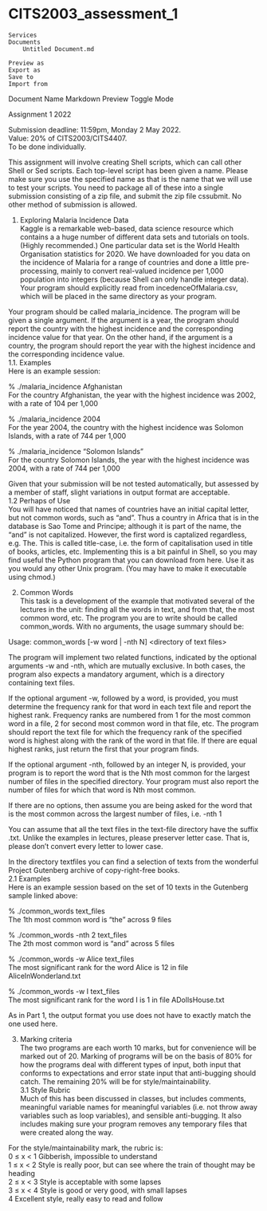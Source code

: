 # CITS2003_assessment_1



    Services
    Documents
        Untitled Document.md

    Preview as
    Export as
    Save to
    Import from

Document Name
Markdown
Preview
Toggle Mode

<p class="has-line-data" data-line-start="0" data-line-end="1">Assignment 1 2022</p>
<p class="has-line-data" data-line-start="2" data-line-end="5">Submission deadline: 11:59pm, Monday 2 May 2022.<br>
Value: 20% of CITS2003/CITS4407.<br>
To be done individually.</p>
<p class="has-line-data" data-line-start="6" data-line-end="7">This assignment will involve creating Shell scripts, which can call other Shell or Sed scripts. Each top-level script has been given a name. Please make sure you use the specified name as that is the name that we will use to test your scripts. You need to package all of these into a single submission consisting of a zip file, and submit the zip file cssubmit. No other method of submission is allowed.</p>
<ol>
<li class="has-line-data" data-line-start="7" data-line-end="10">Exploring Malaria Incidence Data<br>
Kaggle is a remarkable web-based, data science resource which contains a a huge number of different data sets and tutorials on tools. (Highly recommended.) One particular data set is the World Health Organisation statistics for 2020. We have downloaded for you data on the incidence of Malaria for a range of countries and done a little pre-processing, mainly to convert real-valued incidence per 1,000 population into integers (because Shell can only handle integer data). Your program should explicitly read from incedenceOfMalaria.csv, which will be placed in the same directory as your program.</li>
</ol>
<p class="has-line-data" data-line-start="10" data-line-end="13">Your program should be called malaria_incidence. The program will be given a single argument. If the argument is a year, the program should report the country with the highest incidence and the corresponding incidence value for that year. On the other hand, if the argument is a country, the program should report the year with the highest incidence and the corresponding incidence value.<br>
1.1. Examples<br>
Here is an example session:</p>
<p class="has-line-data" data-line-start="14" data-line-end="16">% ./malaria_incidence Afghanistan<br>
For the country Afghanistan, the year with the highest incidence was 2002, with a rate of 104 per 1,000</p>
<p class="has-line-data" data-line-start="17" data-line-end="19">% ./malaria_incidence 2004<br>
For the year 2004, the country with the highest incidence was Solomon Islands, with a rate of 744 per 1,000</p>
<p class="has-line-data" data-line-start="20" data-line-end="22">% ./malaria_incidence “Solomon Islands”<br>
For the country Solomon Islands, the year with the highest incidence was 2004, with a rate of 744 per 1,000</p>
<p class="has-line-data" data-line-start="23" data-line-end="26">Given that your submission will be not tested automatically, but assessed by a member of staff, slight variations in output format are acceptable.<br>
1.2 Perhaps of Use<br>
You will have noticed that names of countries have an initial capital letter, but not common words, such as “and”. Thus a country in Africa that is in the database is Sao Tome and Principe; although it is part of the name, the “and” is not capitalized. However, the first word is captalized regardless, e.g. The. This is called title-case, i.e. the form of capitalisation used in title of books, articles, etc. Implementing this is a bit painful in Shell, so you may find useful the Python program that you can download from here. Use it as you would any other Unix program. (You may have to make it executable using chmod.)</p>
<ol start="2">
<li class="has-line-data" data-line-start="26" data-line-end="29">Common Words<br>
This task is a development of the example that motivated several of the lectures in the unit: finding all the words in text, and from that, the most common word, etc. The program you are to write should be called common_words. With no arguments, the usage summary should be:</li>
</ol>
<p class="has-line-data" data-line-start="29" data-line-end="30">Usage: common_words [-w word | -nth N] &lt;directory of text files&gt;</p>
<p class="has-line-data" data-line-start="31" data-line-end="32">The program will implement two related functions, indicated by the optional arguments -w and -nth, which are mutually exclusive. In both cases, the program also expects a mandatory argument, which is a directory containing text files.</p>
<p class="has-line-data" data-line-start="33" data-line-end="34">If the optional argument -w, followed by a word, is provided, you must determine the frequency rank for that word in each text file and report the highest rank. Frequency ranks are numbered from 1 for the most common word in a file, 2 for second most common word in that file, etc. The program should report the text file for which the frequency rank of the specified word is highest along with the rank of the word in that file. If there are equal highest ranks, just return the first that your program finds.</p>
<p class="has-line-data" data-line-start="35" data-line-end="36">If the optional argument -nth, followed by an integer N, is provided, your program is to report the word that is the Nth most common for the largest number of files in the specified directory. Your program must also report the number of files for which that word is Nth most common.</p>
<p class="has-line-data" data-line-start="37" data-line-end="38">If there are no options, then assume you are being asked for the word that is the most common across the largest number of files, i.e. -nth 1</p>
<p class="has-line-data" data-line-start="39" data-line-end="40">You can assume that all the text files in the text-file directory have the suffix .txt. Unlike the examples in lectures, please preserver letter case. That is, please don’t convert every letter to lower case.</p>
<p class="has-line-data" data-line-start="41" data-line-end="44">In the directory textfiles you can find a selection of texts from the wonderful Project Gutenberg archive of copy-right-free books.<br>
2.1 Examples<br>
Here is an example session based on the set of 10 texts in the Gutenberg sample linked above:</p>
<p class="has-line-data" data-line-start="45" data-line-end="47">% ./common_words text_files<br>
The 1th most common word is “the” across 9 files</p>
<p class="has-line-data" data-line-start="48" data-line-end="50">% ./common_words -nth 2 text_files<br>
The 2th most common word is “and” across 5 files</p>
<p class="has-line-data" data-line-start="51" data-line-end="53">% ./common_words -w Alice text_files<br>
The most significant rank for the word Alice is 12 in file AliceInWonderland.txt</p>
<p class="has-line-data" data-line-start="54" data-line-end="56">% ./common_words -w I text_files<br>
The most significant rank for the word I is 1 in file ADollsHouse.txt</p>
<p class="has-line-data" data-line-start="57" data-line-end="58">As in Part 1, the output format you use does not have to exactly match the one used here.</p>
<ol start="3">
<li class="has-line-data" data-line-start="58" data-line-end="63">Marking criteria<br>
The two programs are each worth 10 marks, but for convenience will be marked out of 20. Marking of programs will be on the basis of 80% for how the programs deal with different types of input, both input that conforms to expectations and error state input that anti-bugging should catch. The remaining 20% will be for style/maintainability.<br>
3.1 Style Rubric<br>
Much of this has been discussed in classes, but includes comments, meaningful variable names for meaningful variables (i.e. not throw away variables such as loop variables), and sensible anti-bugging. It also includes making sure your program removes any temporary files that were created along the way.</li>
</ol>
<p class="has-line-data" data-line-start="63" data-line-end="69">For the style/maintainability mark, the rubric is:<br>
0 ≤ x &lt; 1   Gibberish, impossible to understand<br>
1 ≤ x &lt; 2   Style is really poor, but can see where the train of thought may be heading<br>
2 ≤ x &lt; 3   Style is acceptable with some lapses<br>
3 ≤ x &lt; 4   Style is good or very good, with small lapses<br>
4   Excellent style, really easy to read and follow</p>

